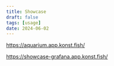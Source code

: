 ```yaml
---
title: Showcase
draft: false
tags: [usage]
date: 2024-06-02
---
```


https://aquarium.app.konst.fish/

https://showcase-grafana.app.konst.fish/